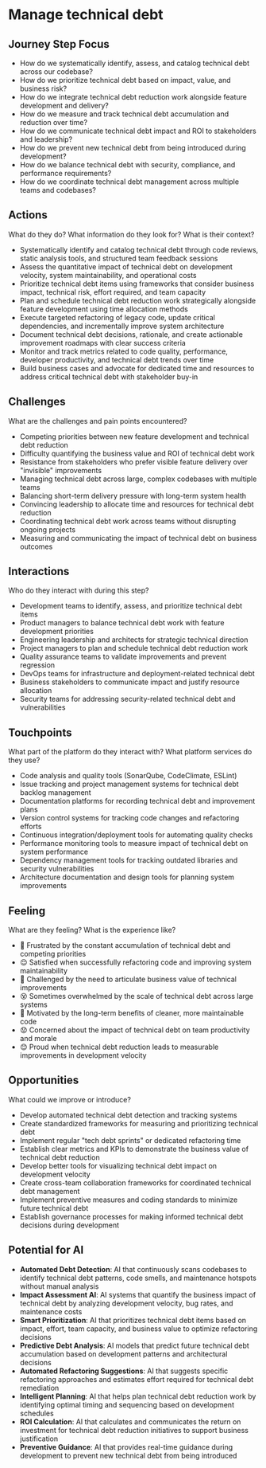 # Manage technical debt

## Journey Step Focus

* How do we systematically identify, assess, and catalog technical debt across our codebase?
* How do we prioritize technical debt based on impact, value, and business risk?
* How do we integrate technical debt reduction work alongside feature development and delivery?
* How do we measure and track technical debt accumulation and reduction over time?
* How do we communicate technical debt impact and ROI to stakeholders and leadership?
* How do we prevent new technical debt from being introduced during development?
* How do we balance technical debt with security, compliance, and performance requirements?
* How do we coordinate technical debt management across multiple teams and codebases?

## Actions

What do they do? What information do they look for? What is their context?

* Systematically identify and catalog technical debt through code reviews, static analysis tools, and structured team feedback sessions
* Assess the quantitative impact of technical debt on development velocity, system maintainability, and operational costs
* Prioritize technical debt items using frameworks that consider business impact, technical risk, effort required, and team capacity
* Plan and schedule technical debt reduction work strategically alongside feature development using time allocation methods
* Execute targeted refactoring of legacy code, update critical dependencies, and incrementally improve system architecture
* Document technical debt decisions, rationale, and create actionable improvement roadmaps with clear success criteria
* Monitor and track metrics related to code quality, performance, developer productivity, and technical debt trends over time
* Build business cases and advocate for dedicated time and resources to address critical technical debt with stakeholder buy-in

## Challenges

What are the challenges and pain points encountered?

* Competing priorities between new feature development and technical debt reduction
* Difficulty quantifying the business value and ROI of technical debt work
* Resistance from stakeholders who prefer visible feature delivery over "invisible" improvements
* Managing technical debt across large, complex codebases with multiple teams
* Balancing short-term delivery pressure with long-term system health
* Convincing leadership to allocate time and resources for technical debt reduction
* Coordinating technical debt work across teams without disrupting ongoing projects
* Measuring and communicating the impact of technical debt on business outcomes

## Interactions

Who do they interact with during this step?

* Development teams to identify, assess, and prioritize technical debt items
* Product managers to balance technical debt work with feature development priorities
* Engineering leadership and architects for strategic technical direction
* Project managers to plan and schedule technical debt reduction work
* Quality assurance teams to validate improvements and prevent regression
* DevOps teams for infrastructure and deployment-related technical debt
* Business stakeholders to communicate impact and justify resource allocation
* Security teams for addressing security-related technical debt and vulnerabilities

## Touchpoints

What part of the platform do they interact with? What platform services do they use?

* Code analysis and quality tools (SonarQube, CodeClimate, ESLint)
* Issue tracking and project management systems for technical debt backlog management
* Documentation platforms for recording technical debt and improvement plans
* Version control systems for tracking code changes and refactoring efforts
* Continuous integration/deployment tools for automating quality checks
* Performance monitoring tools to measure impact of technical debt on system performance
* Dependency management tools for tracking outdated libraries and security vulnerabilities
* Architecture documentation and design tools for planning system improvements

## Feeling

What are they feeling? What is the experience like?

* 😤 Frustrated by the constant accumulation of technical debt and competing priorities
* 😌 Satisfied when successfully refactoring code and improving system maintainability
* 🤔 Challenged by the need to articulate business value of technical improvements
* 😵 Sometimes overwhelmed by the scale of technical debt across large systems
* 🤗 Motivated by the long-term benefits of cleaner, more maintainable code
* 😟 Concerned about the impact of technical debt on team productivity and morale
* 😊 Proud when technical debt reduction leads to measurable improvements in development velocity

## Opportunities

What could we improve or introduce?

* Develop automated technical debt detection and tracking systems
* Create standardized frameworks for measuring and prioritizing technical debt
* Implement regular "tech debt sprints" or dedicated refactoring time
* Establish clear metrics and KPIs to demonstrate the business value of technical debt reduction
* Develop better tools for visualizing technical debt impact on development velocity
* Create cross-team collaboration frameworks for coordinated technical debt management
* Implement preventive measures and coding standards to minimize future technical debt
* Establish governance processes for making informed technical debt decisions during development

## Potential for AI

* **Automated Debt Detection**: AI that continuously scans codebases to identify technical debt patterns, code smells, and maintenance hotspots without manual analysis
* **Impact Assessment AI**: AI systems that quantify the business impact of technical debt by analyzing development velocity, bug rates, and maintenance costs
* **Smart Prioritization**: AI that prioritizes technical debt items based on impact, effort, team capacity, and business value to optimize refactoring decisions
* **Predictive Debt Analysis**: AI models that predict future technical debt accumulation based on development patterns and architectural decisions
* **Automated Refactoring Suggestions**: AI that suggests specific refactoring approaches and estimates effort required for technical debt remediation
* **Intelligent Planning**: AI that helps plan technical debt reduction work by identifying optimal timing and sequencing based on development schedules
* **ROI Calculation**: AI that calculates and communicates the return on investment for technical debt reduction initiatives to support business justification
* **Preventive Guidance**: AI that provides real-time guidance during development to prevent new technical debt from being introduced
